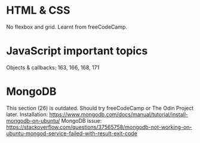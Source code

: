 # HTML & CSS
No flexbox and grid. Learnt from freeCodeCamp.

# JavaScript important topics
Objects & callbacks: 163, 166, 168, 171

# MongoDB
This section (26) is outdated. Should try freeCodeCamp or The Odin Project later. 
Installation: https://www.mongodb.com/docs/manual/tutorial/install-mongodb-on-ubuntu/ 
MongoDB issue: https://stackoverflow.com/questions/37565758/mongodb-not-working-on-ubuntu-mongod-service-failed-with-result-exit-code